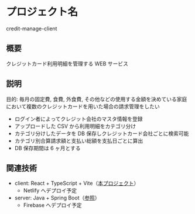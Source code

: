 # プロジェクト名

credit-manage-client

## 概要

クレジットカード利用明細を管理する WEB サービス

## 説明

目的: 毎月の固定費, 食費, 外食費, その他などの使用する金額を決めている家庭において複数のクレジットカードを用いた場合の請求管理をしたい

- ログイン者によってクレジット会社のマスタ情報を登録
- アップロードした CSV から利用明細をカテゴリ分け
- カテゴリ分けしたデータを DB 保存しクレジットカード会社ごとに検索可能
- カテゴリ別合算請求額と支払い総額を支払日ごとに算出
- DB 保存期間は 6 ヶ月とする

## 関連技術

- client: React + TypeScript + Vite（[本プロジェクト](https://github.com/bravecol/credit-manage-client)）
  - Netlify へデプロイ予定
- server: Java + Spring Boot（[参照](https://github.com/bravecol/credit-manage-server)）
  - Firebase へデプロイ予定
